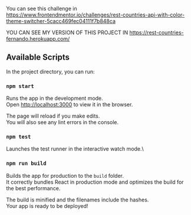  You can see this challenge in https://www.frontendmentor.io/challenges/rest-countries-api-with-color-theme-switcher-5cacc469fec04111f7b848ca
 
 
YOU CAN SEE MY VERSION OF THIS PROJECT IN https://rest-countries-fernando.herokuapp.com/


## Available Scripts

In the project directory, you can run:

### `npm start`

Runs the app in the development mode.\
Open [http://localhost:3000](http://localhost:3000) to view it in the browser.

The page will reload if you make edits.\
You will also see any lint errors in the console.

### `npm test`

Launches the test runner in the interactive watch mode.\

### `npm run build`

Builds the app for production to the `build` folder.\
It correctly bundles React in production mode and optimizes the build for the best performance.

The build is minified and the filenames include the hashes.\
Your app is ready to be deployed!


